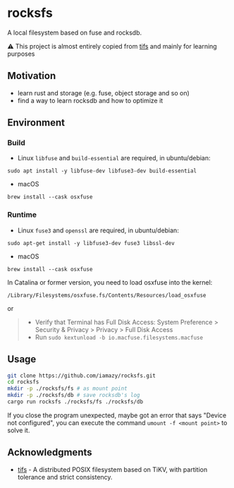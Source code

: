 # rocksfs

A local filesystem based on fuse and rocksdb. 

⚠️ This project is almost entirely copied from [tifs](https://github.com/Hexilee/tifs) and mainly for learning purposes

## Motivation

- learn rust and storage (e.g. fuse, object storage and so on)
- find a way to learn rocksdb and how to optimize it

## Environment

### Build

- Linux
  `libfuse` and `build-essential` are required, in ubuntu/debian:

```
sudo apt install -y libfuse-dev libfuse3-dev build-essential
```

- macOS
```
brew install --cask osxfuse
```

### Runtime
- Linux
  `fuse3` and `openssl` are required, in ubuntu/debian:

```
sudo apt-get install -y libfuse3-dev fuse3 libssl-dev
```

- macOS

```
brew install --cask osxfuse
```

In Catalina or former version, you need to load osxfuse into the kernel:

```
/Library/Filesystems/osxfuse.fs/Contents/Resources/load_osxfuse
```

or

> * Verify that Terminal has Full Disk Access: System Preference > Security & Privacy > Privacy > Full Disk Access
> * Run `sudo kextunload -b io.macfuse.filesystems.macfuse`

## Usage

```bash
git clone https://github.com/iamazy/rocksfs.git
cd rocksfs
mkdir -p ./rocksfs/fs # as mount point
mkdir -p ./rocksfs/db # save rocksdb's log
cargo run rocksfs ./rocksfs/fs ./rocksfs/db
```

If you close the program unexpected, maybe got an error that says "Device not configured", you can execute the command `umount -f <mount point>` to solve it.

## Acknowledgments

- [tifs](https://github.com/Hexilee/tifs) - A distributed POSIX filesystem based on TiKV, with partition tolerance and strict consistency.